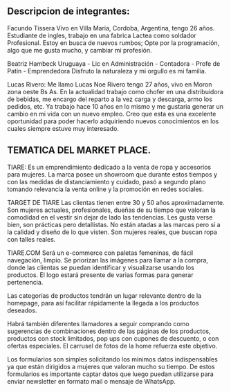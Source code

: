 ## Descripcion de integrantes:

Facundo Tissera
Vivo en Villa Maria, Cordoba, Argentina, tengo 26 años.
Estudiante de ingles, trabajo en una fabrica Lactea como soldador Profesional.
Estoy en busca de nuevos rumbos; Opte por la programación, algo que me gusta mucho, y cambiar mi profesión.

Beatriz Hambeck
Uruguaya - Lic en Administración - Contadora - 
Profe de Patín - Emprendedora
Disfruto la naturaleza y mi orgullo es mi familia.

Lucas Rivero:
Me llamo Lucas Noe Rivero tengo 27 años, vivo en Moron zona oeste Bs As.
En la actualidad trabajo como chofer en una distribuidora de bebidas, me encargo del reparto a la vez carga y descarga, armo los pedidos, etc.
Ya trabajo hace 10 años en lo mismo y me gustaria generar un cambio en mi vida con un nuevo empleo. Creo que esta es una excelente oportunidad para poder hacerlo adquiriendo nuevos conocimientos en los cuales siempre estuve muy interesado. 

## TEMATICA DEL MARKET PLACE.

TIARE:
Es un emprendimiento dedicado a la venta de ropa y accesorios para mujeres. La marca posee un showroom que durante estos tiempos y con las medidas de distanciamiento y cuidado, pasó a segundo plano tomando relevancia la venta online y la promoción en redes sociales. 

TARGET DE TIARE
Las clientas tienen entre 30 y 50 años aproximadamente. Son mujeres actuales, profesionales, dueñas de su tiempo que valoran la comodidad en el vestir sin dejar de lado las tendencias. Les gusta verse bien, son prácticas pero detallistas. 
No están atadas a las marcas pero sí a la calidad y diseño de lo que visten.
Son mujeres reales, que buscan ropa con talles reales.

TIARE.COM
Será un e-commerce con paletas femeninas, de fácil navegación, limpio.
Se priorizan las imágenes para llamar a la compra, donde las clientas se puedan identificar y visualizarse usando los productos. El logo estará presente de varias formas para generar pertenencia.

Las categorías de productos tendrán un lugar relevante dentro de la homepage,  para así facilitar rápidamente la llegada a los productos deseados.

Habrá también diferentes llamadores a seguir comprando como sugerencias de combinaciones dentro de las páginas de los productos, productos con stock limitados, pop ups con cupones de descuento, o con ofertas especiales.
El carrusel de fotos de la home refuerza este objetivo.

Los formularios son simples solicitando los mínimos datos indispensables ya que están dirigidos a mujeres que valoran mucho su tiempo.
De estos formularios es importante captar datos que luego puedan utilizarse para enviar newsletter en formato mail o mensaje de WhatsApp.
